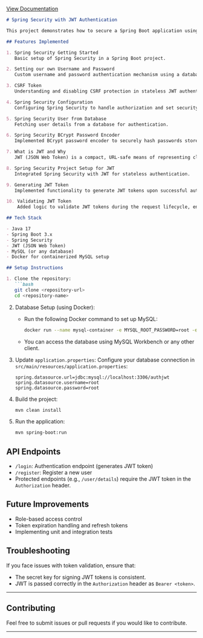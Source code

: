 [View Documentation](https://drive.google.com/file/d/13-HpKV65ja0ZrT19c1kRJzPKUzNtKaMJ/view?usp=sharing) 

```markdown
# Spring Security with JWT Authentication

This project demonstrates how to secure a Spring Boot application using Spring Security and JWT (JSON Web Token) for authentication and authorization.

## Features Implemented

1. Spring Security Getting Started
   Basic setup of Spring Security in a Spring Boot project.

2. Setting our own Username and Password
   Custom username and password authentication mechanism using a database.

3. CSRF Token
   Understanding and disabling CSRF protection in stateless JWT authentication.

4. Spring Security Configuration
   Configuring Spring Security to handle authorization and set security policies.

5. Spring Security User from Database
   Fetching user details from a database for authentication.

6. Spring Security BCrypt Password Encoder  
   Implemented BCrypt password encoder to securely hash passwords stored in the database.

7. What is JWT and Why  
   JWT (JSON Web Token) is a compact, URL-safe means of representing claims between two parties. Used for secure and stateless authentication.

8. Spring Security Project Setup for JWT  
   Integrated Spring Security with JWT for stateless authentication.

9. Generating JWT Token  
   Implemented functionality to generate JWT tokens upon successful authentication.

10. Validating JWT Token  
    Added logic to validate JWT tokens during the request lifecycle, ensuring that only authenticated users can access protected endpoints.

## Tech Stack

- Java 17
- Spring Boot 3.x
- Spring Security
- JWT (JSON Web Token)
- MySQL (or any database)
- Docker for containerized MySQL setup

## Setup Instructions

1. Clone the repository:
   ```bash
   git clone <repository-url>
   cd <repository-name>
   ```

2. Database Setup (using Docker):
   - Run the following Docker command to set up MySQL:
     ```bash
     docker run --name mysql-container -e MYSQL_ROOT_PASSWORD=root -e MYSQL_DATABASE=authjwt -p 3306:3306 -d mysql:latest
     ```
   - You can access the database using MySQL Workbench or any other client.

3. Update `application.properties`:
   Configure your database connection in `src/main/resources/application.properties`:
   ```properties
   spring.datasource.url=jdbc:mysql://localhost:3306/authjwt
   spring.datasource.username=root
   spring.datasource.password=root
   ```

4. Build the project:
   ```bash
   mvn clean install
   ```

5. Run the application:
   ```bash
   mvn spring-boot:run
   ```

## API Endpoints

- `/login`: Authentication endpoint (generates JWT token)
- `/register`: Register a new user
- Protected endpoints (e.g., `/user/details`) require the JWT token in the `Authorization` header.

## Future Improvements

- Role-based access control
- Token expiration handling and refresh tokens
- Implementing unit and integration tests

## Troubleshooting

If you face issues with token validation, ensure that:
- The secret key for signing JWT tokens is consistent.
- JWT is passed correctly in the `Authorization` header as `Bearer <token>`.

---

## Contributing

Feel free to submit issues or pull requests if you would like to contribute.

---
